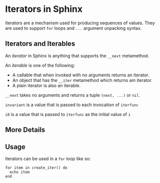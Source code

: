 # Iterators in Sphinx

Iterators are a mechanism used for producing sequences of values. 
They are used to support `for` loops and `...` argument unpacking syntax.

## Iterators and Iterables

An *iterator* in Sphinx is anything that supports the `__next` metamethod.

An *iterable* is one of the following:
- A callable that when invoked with no arguments returns an iterator.
- An object that has the `__iter` metamethod which returns am iterator.
- A plain iterator is also an iterable.

`__next` takes no arguments and returns a tuple `(next, ...)` or `nil`.



`invariant` is a value that is passed to each invocation of `iterfunc`

`i0` is a value that is passed to `iterfunc` as the initial value of `i`

## More Details


## Usage

Iterators can be used in a `for` loop like so:
```
for item in create_iter() do
  echo item
end
```

